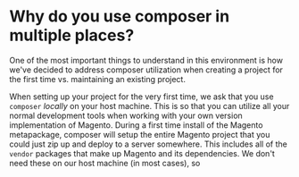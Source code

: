 # Why do you use composer in multiple places?

One of the most important things to understand in this environment is how we've decided to address composer utilization when creating a project for the first time vs. maintaining an existing project.

When setting up your project for the very first time, we ask that you use `composer` *locally* on your host machine. This is so that you can utilize all your normal development tools when working with your own version implementation of Magento. During a first time install of the Magento metapackage, composer will setup the entire Magento project that you could just zip up and deploy to a server somewhere. This includes all of the `vendor` packages that make up Magento and its dependencies. We don't need these on our host machine (in most cases), so
